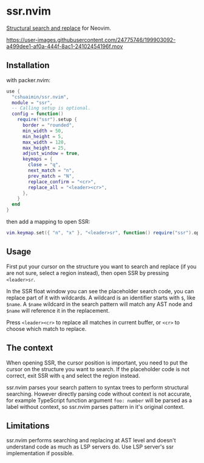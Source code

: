 # ssr.nvim

[Structural search and replace](https://www.jetbrains.com/help/idea/structural-search-and-replace.html) for Neovim.

https://user-images.githubusercontent.com/24775746/199903092-a499dee1-af0a-444f-8ac1-24102454196f.mov

## Installation

with packer.nvim:

```lua
use {
  "cshuaimin/ssr.nvim",
  module = "ssr",
  -- Calling setup is optional.
  config = function()
    require("ssr").setup {
      border = "rounded",
      min_width = 50,
      min_height = 5,
      max_width = 120,
      max_height = 25,
      adjust_window = true,
      keymaps = {
        close = "q",
        next_match = "n",
        prev_match = "N",
        replace_confirm = "<cr>",
        replace_all = "<leader><cr>",
      },
    }
  end
}
```

then add a mapping to open SSR:

```lua
vim.keymap.set({ "n", "x" }, "<leader>sr", function() require("ssr").open() end)
```

## Usage

First put your cursor on the structure you want to search and replace (if you
are not sure, select a region instead), then open SSR by pressing `<leader>sr`.

In the SSR float window you can see the placeholder search code, you can
replace part of it with wildcards. A wildcard is an identifier starts with `$`,
like `$name`. A `$name` wildcard in the search pattern will match any AST node
and `$name` will reference it in the replacement.

Press `<leader><cr>` to replace all matches in current buffer, or `<cr>` to
choose which match to replace.

## The context

When opening SSR, the cursor position is important, you need to put the cursor
on the structure you want to search. If the placeholder code is not correct,
exit SSR with `q` and select the region instead.

ssr.nvim parses your search pattern to syntax trees to perform structural
searching. However directly parsing code without context is not accurate, for
example TypeScript function argument `foo: number` will be parsed as a label
without context, so ssr.nvim parses pattern in it's original context.

## Limitations

ssr.nvim performs searching and replacing at AST level and doesn't understand
code as much as LSP servers do. Use LSP server's ssr implementation if possible.
